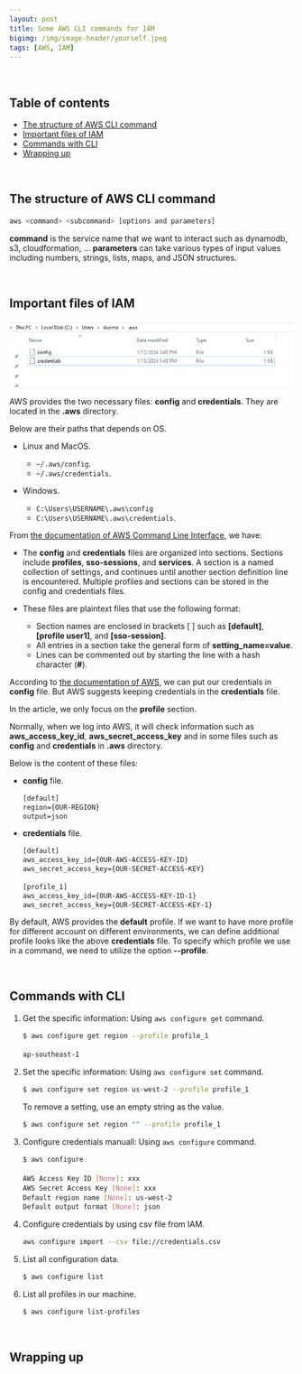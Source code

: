 ```yaml
---
layout: post
title: Some AWS CLI commands for IAM
bigimg: /img/image-header/yourself.jpeg
tags: [AWS, IAM]
---
```




<br>

## Table of contents
- [The structure of AWS CLI command](#the-structure-of-aws-cli-command)
- [Important files of IAM](#important-files-of-iam)
- [Commands with CLI](#commands-with-cli)
- [Wrapping up](#wrapping-up)


<br>

## The structure of AWS CLI command

```bash
aws <command> <subcommand> [options and parameters]
```

**command** is the service name that we want to interact such as dynamodb, s3, cloudformation, ... **parameters** can take various types of input values including numbers, strings, lists, maps, and JSON structures.


<br>

## Important files of IAM

![](../img/cloud/aws/cli/cli-1.png)

AWS provides the two necessary files: **config** and **credentials**. They are located in the **.aws** directory.

Below are their paths that depends on OS.
- Linux and MacOS.

    - `~/.aws/config`.
    - `~/.aws/credentials`.

- Windows.

    - `C:\Users\USERNAME\.aws\config`
    - `C:\Users\USERNAME\.aws\credentials`.

From [the documentation of AWS Command Line Interface](https://docs.aws.amazon.com/cli/latest/userguide/cli-configure-files.html), we have:

- The **config** and **credentials** files are organized into sections. Sections include **profiles**, **sso-sessions**, and **services**. A section is a named collection of settings, and continues until another section definition line is encountered. Multiple profiles and sections can be stored in the config and credentials files.

- These files are plaintext files that use the following format:

    - Section names are enclosed in brackets [ ] such as **[default]**, **[profile user1]**, and **[sso-session]**.
    - All entries in a section take the general form of **setting_name=value**.
    - Lines can be commented out by starting the line with a hash character (**#**).

According to [the documentation of AWS](https://docs.aws.amazon.com/cli/latest/userguide/cli-configure-files.html#cli-configure-files-where), we can put our credentials in **config** file. But AWS suggests keeping credentials in the **credentials** file.

In the article, we only focus on the **profile** section.

Normally, when we log into AWS, it will check information such as **aws_access_key_id**, **aws_secret_access_key** and in some files such as **config** and **credentials** in **.aws** directory.

Below is the content of these files:

- **config** file.

    ```properties
    [default]
    region={OUR-REGION}
    output=json
    ```

- **credentials** file.

    ```properties
    [default]
    aws_access_key_id={OUR-AWS-ACCESS-KEY-ID}
    aws_secret_access_key={OUR-SECRET-ACCESS-KEY}

    [profile_1]
    aws_access_key_id={OUR-AWS-ACCESS-KEY-ID-1}
    aws_secret_access_key={OUR-SECRET-ACCESS-KEY-1}
    ```

By default, AWS provides the **default** profile. If we want to have more profile for different account on different environments, we can define additional profile looks like the above **credentials** file. To specify which profile we use in a command, we need to utilize the option **--profile**.


<br>

## Commands with CLI

1. Get the specific information: Using `aws configure get` command.

    ```bash
    $ aws configure get region --profile profile_1

    ap-southeast-1
    ```

2. Set the specific information: Using `aws configure set` command.

    ```bash
    $ aws configure set region us-west-2 --profile profile_1
    ```

    To remove a setting, use an empty string as the value.

    ```bash
    $ aws configure set region "" --profile profile_1
    ```

3. Configure credentials manuall: Using `aws configure` command.

    ```bash
    $ aws configure

    AWS Access Key ID [None]: xxx
    AWS Secret Access Key [None]: xxx
    Default region name [None]: us-west-2
    Default output format [None]: json
    ```

4. Configure credentials by using csv file from IAM.

    ```bash
    aws configure import --csv file://credentials.csv
    ```

5. List all configuration data.

    ```bash
    $ aws configure list
    ```

6. List all profiles in our machine.

    ```bash
    $ aws configure list-profiles
    ```


<br>

## Wrapping up



